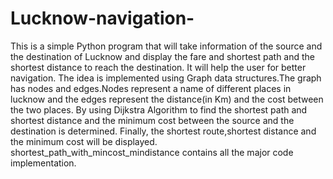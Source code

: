 # Lucknow-navigation-
This is a simple Python program that will take information of the source and the destination of Lucknow and display the fare and shortest path and the shortest distance to reach the destination. It will help the user for better navigation.
The idea is implemented using Graph data structures.The graph has nodes and edges.Nodes represent a name of different places in lucknow and the edges represent the distance(in Km) and the cost between the two places.
By using Dijkstra Algorithm to find the shortest path and shortest distance and the minimum cost between the source and the destination is determined.
Finally, the shortest route,shortest distance and the minimum cost will be displayed.
shortest_path_with_mincost_mindistance contains all the major code implementation.

